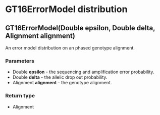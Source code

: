 GT16ErrorModel distribution
===========================
GT16ErrorModel(Double **epsilon**, Double **delta**, Alignment **alignment**)
-----------------------------------------------------------------------------

An error model distribution on an phased genotype alignment.

### Parameters

- Double **epsilon** - the sequencing and amplification error probability.
- Double **delta** - the allelic drop out probability.
- Alignment **alignment** - the genotype alignment.

### Return type

- Alignment



